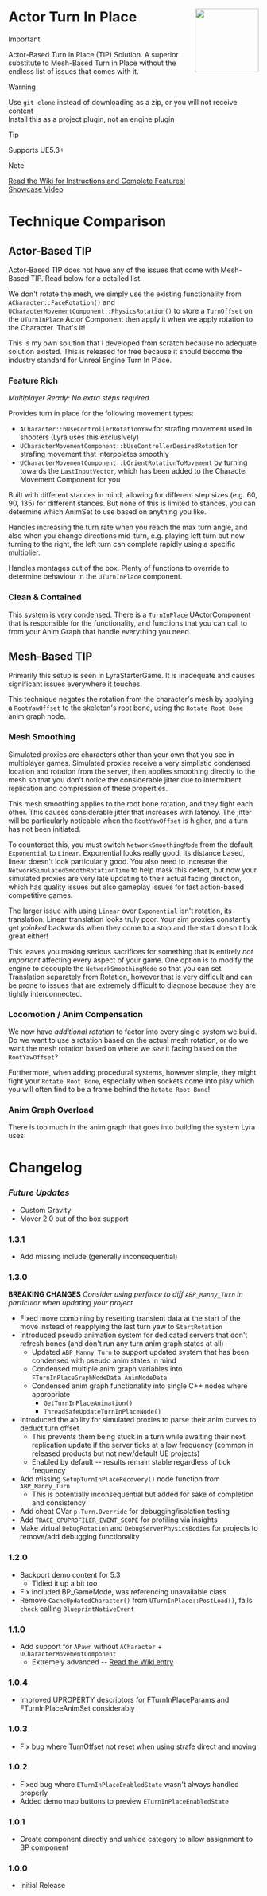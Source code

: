 # Actor Turn In Place <img align="right" width=128, height=128 src="https://github.com/Vaei/TurnInPlace/blob/main/Resources/Icon128.png">

> [!IMPORTANT]
> Actor-Based Turn in Place (TIP) Solution. A superior substitute to Mesh-Based Turn in Place without the endless list of issues that comes with it.

> [!WARNING]
> Use `git clone` instead of downloading as a zip, or you will not receive content
> <br>Install this as a project plugin, not an engine plugin

> [!TIP]
> Supports UE5.3+

> [!NOTE]
> [Read the Wiki for Instructions and Complete Features!](https://github.com/Vaei/TurnInPlace/wiki/How-to-Use)
> <br>[Showcase Video](https://t.co/tUQ1csqX6k)

# Technique Comparison

## Actor-Based TIP

Actor-Based TIP does not have any of the issues that come with Mesh-Based TIP. Read below for a detailed list.

We don't rotate the mesh, we simply use the existing functionality from `ACharacter::FaceRotation()` and `UCharacterMovementComponent::PhysicsRotation()` to store a `TurnOffset` on the `UTurnInPlace` Actor Component then apply it when we apply rotation to the Character. That's it!

This is my own solution that I developed from scratch because no adequate solution existed. This is released for free because it should become the industry standard for Unreal Engine Turn In Place.

### Feature Rich

_Multiplayer Ready: No extra steps required_

Provides turn in place for the following movement types:
* `ACharacter::bUseControllerRotationYaw` for strafing movement used in shooters (Lyra uses this exclusively)
* `UCharacterMovementComponent::bUseControllerDesiredRotation` for strafing movement that interpolates smoothly
* `UCharacterMovementComponent::bOrientRotationToMovement` by turning towards the `LastInputVector`, which has been added to the Character Movement Component for you

Built with different stances in mind, allowing for different step sizes (e.g. 60, 90, 135) for different stances. But none of this is limited to stances, you can determine which AnimSet to use based on anything you like.

Handles increasing the turn rate when you reach the max turn angle, and also when you change directions mid-turn, e.g. playing left turn but now turning to the right, the left turn can complete rapidly using a specific multiplier.

Handles montages out of the box. Plenty of functions to override to determine behaviour in the `UTurnInPlace` component.

### Clean & Contained

This system is very condensed. There is a `TurnInPlace` UActorComponent that is responsible for the functionality, and functions that you can call to from your Anim Graph that handle everything you need.

## Mesh-Based TIP

Primarily this setup is seen in LyraStarterGame. It is inadequate and causes significant issues everywhere it touches.

This technique negates the rotation from the character's mesh by applying a `RootYawOffset` to the skeleton's root bone, using the `Rotate Root Bone` anim graph node.

### Mesh Smoothing

Simulated proxies are characters other than your own that you see in multiplayer games. Simulated proxies receive a very simplistic condensed location and rotation from the server, then applies smoothing directly to the mesh so that you don't notice the considerable jitter due to intermittent replication and compression of these properties.

This mesh smoothing applies to the root bone rotation, and they fight each other. This causes considerable jitter that increases with latency. The jitter will be particularly noticable when the `RootYawOffset` is higher, and a turn has not been initiated.

To counteract this, you must switch `NetworkSmoothingMode` from the default `Exponential` to `Linear`. Exponential looks really good, its distance based, linear doesn't look particularly good. You also need to increase the `NetworkSimulatedSmoothRotationTime` to help mask this defect, but now your simulated proxies are very late updating to their actual facing direction, which has quality issues but also gameplay issues for fast action-based competitive games.

The larger issue with using `Linear` over `Exponential` isn't rotation, its translation. Linear translation looks truly poor. Your sim proxies constantly get _yoinked_ backwards when they come to a stop and the start doesn't look great either!

This leaves you making serious sacrifices for something that is entirely _not important_ affecting every aspect of your game. One option is to modify the engine to decouple the `NetworkSmoothingMode` so that you can set Translation separately from Rotation, however that is very difficult and can be prone to issues that are extremely difficult to diagnose because they are tightly interconnected.

### Locomotion / Anim Compensation

We now have _additional rotation_ to factor into every single system we build. Do we want to use a rotation based on the actual mesh rotation, or do we want the mesh rotation based on where we _see_ it facing based on the `RootYawOffset`?

Furthermore, when adding procedural systems, however simple, they might fight your `Rotate Root Bone`, especially when sockets come into play which you will often find to be a frame behind the `Rotate Root Bone`!

### Anim Graph Overload

There is too much in the anim graph that goes into building the system Lyra uses.

# Changelog

### _Future Updates_
* Custom Gravity
* Mover 2.0 out of the box support

### 1.3.1
* Add missing include (generally inconsequential)

### 1.3.0
**BREAKING CHANGES**
_Consider using perforce to diff `ABP_Manny_Turn` in particular when updating your project_

* Fixed move combining by resetting transient data at the start of the move instead of reapplying the last turn yaw to `StartRotation`
* Introduced pseudo animation system for dedicated servers that don't refresh bones (and don't run any turn anim graph states at all)
	* Updated `ABP_Manny_Turn` to support updated system that has been condensed with pseudo anim states in mind
	* Condensed multiple anim graph variables into `FTurnInPlaceGraphNodeData AnimNodeData`
	* Condensed anim graph functionality into single C++ nodes where appropriate
		* `GetTurnInPlaceAnimation()`
		* `ThreadSafeUpdateTurnInPlaceNode()`
* Introduced the ability for simulated proxies to parse their anim curves to deduct turn offset
	* This prevents them being stuck in a turn while awaiting their next replication update if the server ticks at a low frequency (common in released products but not new/default UE projects)
	* Enabled by default -- results remain stable regardless of tick frequency
* Add missing `SetupTurnInPlaceRecovery()` node function from `ABP_Manny_Turn`
	* This is potentially inconsequential but added for sake of completion and consistency
* Add cheat CVar `p.Turn.Override` for debugging/isolation testing
* Add `TRACE_CPUPROFILER_EVENT_SCOPE` for profiling via insights
* Make virtual `DebugRotation` and `DebugServerPhysicsBodies` for projects to remove/add debugging functionality

### 1.2.0
* Backport demo content for 5.3
	* Tidied it up a bit too
* Fix included BP_GameMode, was referencing unavailable class
* Remove `CacheUpdatedCharacter()` from `UTurnInPlace::PostLoad()`, fails `check` calling `BlueprintNativeEvent`

### 1.1.0
* Add support for `APawn` without `ACharacter` + `UCharacterMovementComponent`
	* Extremely advanced -- [Read the Wiki entry](https://github.com/Vaei/TurnInPlace/wiki/APawn-Support)

### 1.0.4
* Improved UPROPERTY descriptors for FTurnInPlaceParams and FTurnInPlaceAnimSet considerably

### 1.0.3
* Fix bug where TurnOffset not reset when using strafe direct and moving

### 1.0.2
* Fixed bug where `ETurnInPlaceEnabledState` wasn't always handled properly
* Added demo map buttons to preview `ETurnInPlaceEnabledState`

### 1.0.1
* Create component directly and unhide category to allow assignment to BP component

### 1.0.0
* Initial Release
